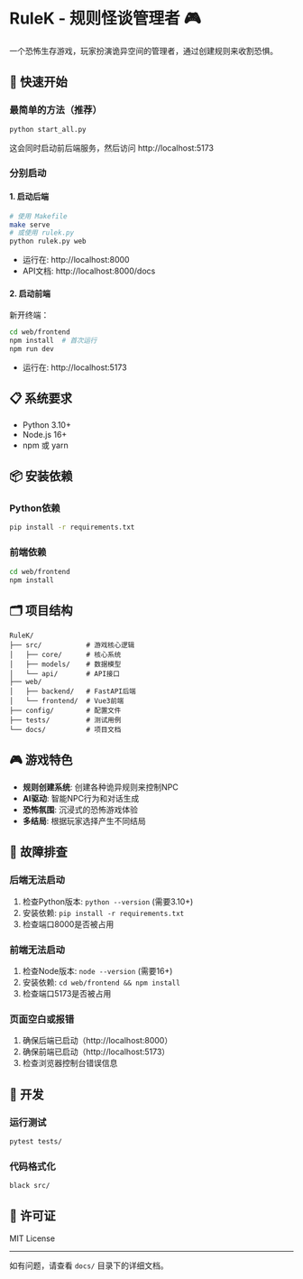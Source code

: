 # RuleK - 规则怪谈管理者 🎮

一个恐怖生存游戏，玩家扮演诡异空间的管理者，通过创建规则来收割恐惧。

## 🚀 快速开始

### 最简单的方法（推荐）
```bash
python start_all.py
```
这会同时启动前后端服务，然后访问 http://localhost:5173

### 分别启动

#### 1. 启动后端
```bash
# 使用 Makefile
make serve
# 或使用 rulek.py
python rulek.py web
```
- 运行在: http://localhost:8000
- API文档: http://localhost:8000/docs

#### 2. 启动前端
新开终端：
```bash
cd web/frontend
npm install  # 首次运行
npm run dev
```
- 运行在: http://localhost:5173

## 📋 系统要求

- Python 3.10+
- Node.js 16+
- npm 或 yarn

## 📦 安装依赖

### Python依赖
```bash
pip install -r requirements.txt
```

### 前端依赖
```bash
cd web/frontend
npm install
```

## 🗂️ 项目结构
```
RuleK/
├── src/           # 游戏核心逻辑
│   ├── core/      # 核心系统
│   ├── models/    # 数据模型
│   └── api/       # API接口
├── web/
│   ├── backend/   # FastAPI后端
│   └── frontend/  # Vue3前端
├── config/        # 配置文件
├── tests/         # 测试用例
└── docs/          # 项目文档
```

## 🎮 游戏特色

- **规则创建系统**: 创建各种诡异规则来控制NPC
- **AI驱动**: 智能NPC行为和对话生成
- **恐怖氛围**: 沉浸式的恐怖游戏体验
- **多结局**: 根据玩家选择产生不同结局

## 🔧 故障排查

### 后端无法启动
1. 检查Python版本: `python --version` (需要3.10+)
2. 安装依赖: `pip install -r requirements.txt`
3. 检查端口8000是否被占用

### 前端无法启动
1. 检查Node版本: `node --version` (需要16+)
2. 安装依赖: `cd web/frontend && npm install`
3. 检查端口5173是否被占用

### 页面空白或报错
1. 确保后端已启动（http://localhost:8000）
2. 确保前端已启动（http://localhost:5173）
3. 检查浏览器控制台错误信息

## 📝 开发

### 运行测试
```bash
pytest tests/
```

### 代码格式化
```bash
black src/
```

## 📄 许可证

MIT License

---

如有问题，请查看 `docs/` 目录下的详细文档。
